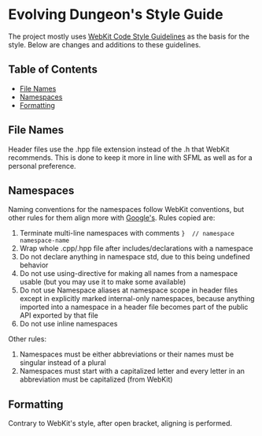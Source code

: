 # Evolving Dungeon's Style Guide

The project mostly uses [WebKit Code Style Guidelines](https://webkit.org/code-style-guidelines/#classes) as the basis for the style. Below are changes and additions to these guidelines.

## Table of Contents

- [File Names](#file-names)
- [Namespaces](#namespaces)
- [Formatting](#formatting)

## File Names

Header files use the .hpp file extension instead of the .h that WebKit recommends. This is done to keep it more in line with SFML as well as for a personal preference.

## Namespaces

Naming conventions for the namespaces follow WebKit conventions, but other rules for them align more with [Google's](https://google.github.io/styleguide/cppguide.html#Namespaces). Rules copied are:

1. Terminate multi-line namespaces with comments `}  // namespace namespace-name`
2. Wrap whole .cpp/.hpp file after includes/declarations with a namespace
3. Do not declare anything in namespace std, due to this being undefined behavior
4. Do not use using-directive for making all names from a namespace usable (but you may use it to make some available)
5. Do not use Namespace aliases at namespace scope in header files except in explicitly marked internal-only namespaces, because anything imported into a namespace in a header file becomes part of the public API exported by that file
6. Do not use inline namespaces

Other rules:

1. Namespaces must be either abbreviations or their names must be singular instead of a plural
2. Namespaces must start with a capitalized letter and every letter in an abbreviation must be capitalized (from WebKit)

## Formatting

Contrary to WebKit's style, after open bracket, aligning is performed.
